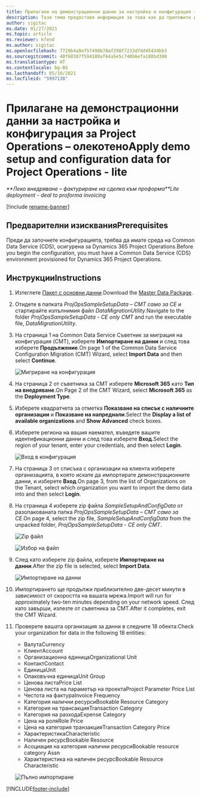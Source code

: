 ```yaml
---
title: Прилагане на демонстрационни данни за настройка и конфигурация – олекотено
description: Тази тема предоставя информация за това как да приложите демонстрационни данни за настройка конфигурационни в Project Operations.
author: sigitac
ms.date: 01/27/2021
ms.topic: article
ms.reviewer: kfend
ms.author: sigitac
ms.openlocfilehash: 7729b4a9ef5f498b78af298f7233d7dd45434bb3
ms.sourcegitcommit: 40f68387f594180af64a5e5c748b6efa188bd300
ms.translationtype: HT
ms.contentlocale: bg-BG
ms.lasthandoff: 05/10/2021
ms.locfileid: "5997138"
---
```

# <a name="apply-demo-setup-and-configuration-data-for-project-operations---lite"></a><span data-ttu-id="0475d-103">Прилагане на демонстрационни данни за настройка и конфигурация за Project Operations – олекотено</span><span class="sxs-lookup"><span data-stu-id="0475d-103">Apply demo setup and configuration data for Project Operations - lite</span></span> 

<span data-ttu-id="0475d-104">_\*\*Леко внедряване – фактуриране на сделка към проформа_</span><span class="sxs-lookup"><span data-stu-id="0475d-104">_\*\*Lite deployment - deal to proforma invoicing_</span></span>

[!include [rename-banner](~/includes/cc-data-platform-banner.md)]

## <a name="prerequisites"></a><span data-ttu-id="0475d-105">Предварителни изисквания</span><span class="sxs-lookup"><span data-stu-id="0475d-105">Prerequisites</span></span>

<span data-ttu-id="0475d-106">Преди да започнете конфигурацията, трябва да имате среда на Common Data Service (CDS), осигурена за Dynamics 365 Project Operations.</span><span class="sxs-lookup"><span data-stu-id="0475d-106">Before you begin the configuration, you must have a Common Data Service (CDS) environment provisioned for Dynamics 365 Project Operations.</span></span>


## <a name="instructions"></a><span data-ttu-id="0475d-107">Инструкции</span><span class="sxs-lookup"><span data-stu-id="0475d-107">Instructions</span></span>

1. <span data-ttu-id="0475d-108">Изтеглете [Пакет с основни данни](https://download.microsoft.com/download/3/4/1/341bf279-a64f-4baa-af31-ce624859b518/ProjOpsSampleSetupData-%20CE%20only.zip).</span><span class="sxs-lookup"><span data-stu-id="0475d-108">Download the [Master Data Package](https://download.microsoft.com/download/3/4/1/341bf279-a64f-4baa-af31-ce624859b518/ProjOpsSampleSetupData-%20CE%20only.zip).</span></span> 
2. <span data-ttu-id="0475d-109">Отидете в папката *ProjOpsSampleSetupData – CMT само за CE* и стартирайте изпълнимия файл *DataMigrationUtility*.</span><span class="sxs-lookup"><span data-stu-id="0475d-109">Navigate to the folder *ProjOpsSampleSetupData - CE only CMT* and run the executable file, *DataMigrationUtility*.</span></span>
3. <span data-ttu-id="0475d-110">На страница 1 на Common Data Service Съветник за миграция на конфигурация (CMT), изберете **Импортиране на данни** и след това изберете **Продължение**.</span><span class="sxs-lookup"><span data-stu-id="0475d-110">On page 1 of the Common Data Service Configuration Migration (CMT) Wizard, select **Import Data** and then select **Continue**.</span></span>

    ![Мигриране на конфигурация](./media/1ConfigurationMigration.png)

4. <span data-ttu-id="0475d-112">На страница 2 от съветника за CMT изберете **Microsoft 365** като **Тип на внедряване**.</span><span class="sxs-lookup"><span data-stu-id="0475d-112">On Page 2 of the CMT Wizard, select **Microsoft 365** as the **Deployment Type**.</span></span>
5. <span data-ttu-id="0475d-113">Изберете квадратчета за отметка **Показване на списък с наличните организации** и **Показване на напреднали**.</span><span class="sxs-lookup"><span data-stu-id="0475d-113">Select the **Display a list of available organizations** and **Show Advanced** check boxes.</span></span>
6. <span data-ttu-id="0475d-114">Изберете региона на вашия наемател, въведете вашите идентификационни данни и след това изберете **Вход**.</span><span class="sxs-lookup"><span data-stu-id="0475d-114">Select the region of your tenant, enter your credentials, and then select **Login**.</span></span>

   ![Вход в конфигурация](./media/2ConfigurationSignin.png)

7. <span data-ttu-id="0475d-116">На страница 3 от списъка с организации на клиента изберете организацията, в която искате да импортирате демонстрационните данни, и изберете **Вход**.</span><span class="sxs-lookup"><span data-stu-id="0475d-116">On page 3, from the list of Organizations on the Tenant, select which organization you want to import the demo data into and then select **Login**.</span></span>
8. <span data-ttu-id="0475d-117">На страница 4 изберете zip файла *SampleSetupAndConfigData* от разопакованата папка *ProjOpsSampleSetupData – CMT само за CE*.</span><span class="sxs-lookup"><span data-stu-id="0475d-117">On page 4, select the zip file, *SampleSetupAndConfigData* from the unpacked folder, *ProjOpsSampleSetupData - CE only CMT*.</span></span>

   ![Zip файл](./media/3ZipFile.png)

   ![Избор на файл](./media/4SelectAFile.png)

9. <span data-ttu-id="0475d-120">След като изберете zip файла, изберете **Импортиране на данни**.</span><span class="sxs-lookup"><span data-stu-id="0475d-120">After the zip file is selected, select **Import Data**.</span></span>

   ![Импортиране на данни](./media/5ImportData.png)

10. <span data-ttu-id="0475d-122">Импортирането ще продължи приблизително две-десет минути в зависимост от скоростта на вашата мрежа.</span><span class="sxs-lookup"><span data-stu-id="0475d-122">Import will run for approximately two-ten minutes depending on your network speed.</span></span> <span data-ttu-id="0475d-123">След като завърши, излезте от съветника за CMT.</span><span class="sxs-lookup"><span data-stu-id="0475d-123">After it completes, exit the CMT Wizard.</span></span> 
11. <span data-ttu-id="0475d-124">Проверете вашата организация за данни в следните 18 обекта:</span><span class="sxs-lookup"><span data-stu-id="0475d-124">Check your organization for data in the following 18 entities:</span></span>

    -   <span data-ttu-id="0475d-125">Валута</span><span class="sxs-lookup"><span data-stu-id="0475d-125">Currency</span></span>
    -   <span data-ttu-id="0475d-126">Клиент</span><span class="sxs-lookup"><span data-stu-id="0475d-126">Account</span></span>
    -   <span data-ttu-id="0475d-127">Организационна единица</span><span class="sxs-lookup"><span data-stu-id="0475d-127">Organizational Unit</span></span>
    -   <span data-ttu-id="0475d-128">Контакт</span><span class="sxs-lookup"><span data-stu-id="0475d-128">Contact</span></span>
    -   <span data-ttu-id="0475d-129">Единица</span><span class="sxs-lookup"><span data-stu-id="0475d-129">Unit</span></span>
    -   <span data-ttu-id="0475d-130">Опаковъчна единица</span><span class="sxs-lookup"><span data-stu-id="0475d-130">Unit Group</span></span>
    -   <span data-ttu-id="0475d-131">Ценова листа</span><span class="sxs-lookup"><span data-stu-id="0475d-131">Price List</span></span>
    -   <span data-ttu-id="0475d-132">Ценова листа на параметър на проекта</span><span class="sxs-lookup"><span data-stu-id="0475d-132">Project Parameter Price List</span></span> 
    -   <span data-ttu-id="0475d-133">Честота на фактура</span><span class="sxs-lookup"><span data-stu-id="0475d-133">Invoice Frequency</span></span>
    -   <span data-ttu-id="0475d-134">Категория налични ресурси</span><span class="sxs-lookup"><span data-stu-id="0475d-134">Bookable Resource Category</span></span>
    -   <span data-ttu-id="0475d-135">Категория на трансакция</span><span class="sxs-lookup"><span data-stu-id="0475d-135">Transaction Category</span></span>
    -   <span data-ttu-id="0475d-136">Категория на разхода</span><span class="sxs-lookup"><span data-stu-id="0475d-136">Expense Category</span></span>
    -   <span data-ttu-id="0475d-137">Цена на роля</span><span class="sxs-lookup"><span data-stu-id="0475d-137">Role Price</span></span>
    -   <span data-ttu-id="0475d-138">Цена на категория транзакция</span><span class="sxs-lookup"><span data-stu-id="0475d-138">Transaction Category Price</span></span>
    -   <span data-ttu-id="0475d-139">Характеристика</span><span class="sxs-lookup"><span data-stu-id="0475d-139">Characteristic</span></span>
    -   <span data-ttu-id="0475d-140">Наличен ресурс</span><span class="sxs-lookup"><span data-stu-id="0475d-140">Bookable Resource</span></span>
    -   <span data-ttu-id="0475d-141">Асоциация на категория налични ресурси</span><span class="sxs-lookup"><span data-stu-id="0475d-141">Bookable resource category Assn</span></span>
    -   <span data-ttu-id="0475d-142">Характеристика на наличен ресурс</span><span class="sxs-lookup"><span data-stu-id="0475d-142">Bookable Resource Characteristic</span></span>

    ![Пълно импортиране](./media/6CompleteImport.png)


[!INCLUDE[footer-include](../includes/footer-banner.md)]
